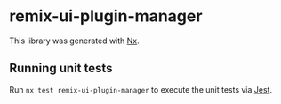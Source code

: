 # remix-ui-plugin-manager

This library was generated with [Nx](https://nx.dev).

## Running unit tests

Run `nx test remix-ui-plugin-manager` to execute the unit tests via [Jest](https://jestjs.io).
